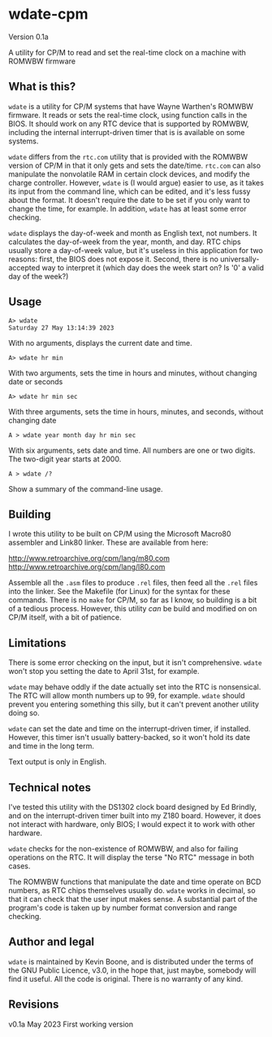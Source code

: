 # wdate-cpm 

Version 0.1a

A utility for CP/M to read and set the real-time clock on a machine with ROMWBW firmware

## What is this?

`wdate` is a utility for CP/M systems that have Wayne Warthen's
ROMWBW firmware. It reads or sets the real-time clock, using function
calls in the BIOS. It should work on any RTC device that is supported by
ROMWBW, including the internal interrupt-driven timer that is is available
on some systems. 

`wdate` differs from the `rtc.com` utility that is provided with the
ROMWBW version of CP/M in that it only gets and sets the date/time. 
`rtc.com` can also manipulate the nonvolatile RAM in certain clock
devices, and modify the charge controller. However, `wdate` is (I would
argue) easier to use, as it takes its input from the command line, which
can be edited, and it's less fussy about the format. It doesn't require
the date to be set if you only want to change the time, for example.
 In addition, `wdate` has at least some error checking.

`wdate` displays the day-of-week and month as English text, not 
numbers. It calculates the day-of-week from the year, month, and day.
RTC chips usually store a day-of-week value, but it's useless in this
application for two reasons: first, the BIOS does not expose it. Second,
there is no universally-accepted way to interpret it (which day does
the week start on? Is '0' a valid day of the week?) 

## Usage

    A> wdate
    Saturday 27 May 13:14:39 2023

With no arguments, displays the current date and time. 

    A> wdate hr min

With two arguments, sets the time in hours and minutes, without changing date
or seconds

    A> wdate hr min sec

With three arguments, sets the time in hours, minutes, and seconds, without
changing date

    A > wdate year month day hr min sec

With six arguments, sets date and time. All numbers are one or two digits.  The
two-digit year starts at 2000. 

    A > wdate /?

Show a summary of the command-line usage.

## Building

I wrote this utility to be built on CP/M using the Microsoft
Macro80 assembler and Link80 linker. These are available from here:

http://www.retroarchive.org/cpm/lang/m80.com
http://www.retroarchive.org/cpm/lang/l80.com

Assemble all the `.asm` files to produce `.rel` files, then feed all
the `.rel` files into the linker. See the Makefile (for Linux) for
the syntax for these commands. There is no `make` for CP/M, so far as I
know, so building is a bit of a tedious process. However, this utility
_can_ be build and modified on on CP/M itself, with a bit of patience.

## Limitations 

There is some error checking on the input, but it isn't comprehensive. 
`wdate` won't stop you setting the date to April 31st, for example.

`wdate` may behave oddly if the date actually set into the RTC is
nonsensical. The RTC will allow month numbers up to 99, for example.
`wdate` should prevent you entering something this silly, but it can't
prevent another utility doing so.

`wdate` can set the date and time on the interrupt-driven timer, if installed.
However, this timer isn't usually battery-backed, so it won't hold its date and
time in the long term.

Text output is only in English.

## Technical notes

I've tested this utility with the DS1302 clock board designed by 
Ed Brindly, and on the interrupt-driven timer built into my Z180 board.
However, it does not interact with hardware, only BIOS; I would expect it
to work with other hardware. 

`wdate` checks for the non-existence of ROMWBW, and also for failing
operations on the RTC. It will display the terse "No RTC" message 
in both cases.

The ROMWBW functions that manipulate the date and time operate on 
BCD numbers, as RTC chips themselves usually do. `wdate` works in
decimal, so that it can check that the user input makes sense. 
A substantial part of the program's code is taken up by number
format conversion and range checking.  

## Author and legal

`wdate` is maintained by Kevin Boone, and is distributed under the terms of the
GNU Public Licence, v3.0, in the hope that, just maybe, somebody will find it
useful. All the code is original. There is no warranty of any kind.

## Revisions

v0.1a May 2023
First working version


